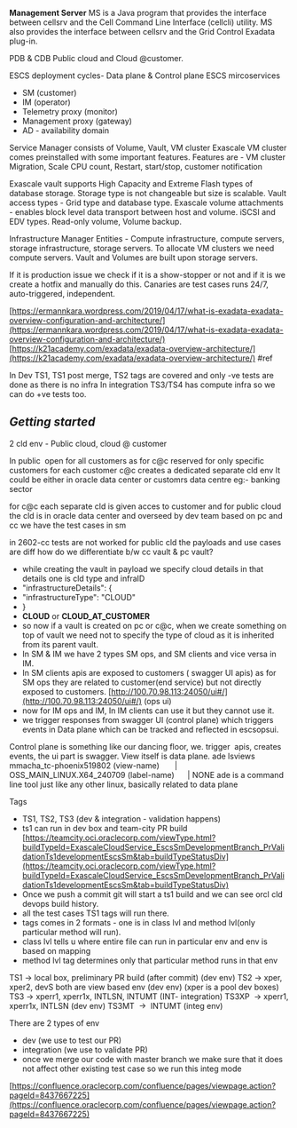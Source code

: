 **Management Server** MS is a Java program that provides the interface between cellsrv and the Cell Command Line Interface (cellcli) utility. MS also provides the interface between cellsrv and the Grid Control Exadata plug-in.

PDB & CDB
Public cloud and Cloud @customer.

ESCS deployment cycles- Data plane & Control plane
ESCS mircoservices
- SM (customer)
- IM (operator)
- Telemetry proxy (monitor)
- Management proxy (gateway)
- AD - availability domain

Service Manager consists of Volume, Vault, VM cluster
Exascale VM cluster comes preinstalled with some important features.
Features are - VM cluster Migration, Scale CPU count, Restart, start/stop, customer notification

Exascale vault supports High Capacity and Extreme Flash types of database storage.
Storage type is not changeable but size is scalable.
Vault access types - Grid type and database type.
Exascale volume attachments - enables block level data transport between host and volume. iSCSI and EDV types.
Read-only volume, Volume backup.

Infrastructure Manager Entities - Compute infrastructure, compute servers, storage infrastructure, storage servers.
To allocate VM clusters we need compute servers.
Vault and Volumes are built upon storage servers.

If it is production issue we check if it is a show-stopper or not and if it is we create a hotfix and manually do this.
Canaries are test cases runs 24/7, auto-triggered, independent.

[https://ermannkara.wordpress.com/2019/04/17/what-is-exadata-exadata-overview-configuration-and-architecture/](https://ermannkara.wordpress.com/2019/04/17/what-is-exadata-exadata-overview-configuration-and-architecture/)
[https://k21academy.com/exadata/exadata-overview-architecture/](https://k21academy.com/exadata/exadata-overview-architecture/)
#ref

In Dev TS1, TS1 post merge, TS2 tags are covered and only -ve tests are done as there is no infra
In integration TS3/TS4 has compute infra so we can do +ve tests too.

## *Getting started*

2 cld env - Public cloud, cloud @ customer

In public  open for all customers
as for c@c reserved for only specific customers
for each customer c@c creates a dedicated separate cld env
It could be either in oracle data center or customrs data centre
eg:- banking sector

for c@c each separate cld is given acces to customer
and for public cloud the cld is in oracle data center and overseed by dev team
based on pc and cc we have the test cases in sm

in 2602-cc tests are not worked for public cld the payloads and use cases are diff
how do we differentiate b/w cc vault & pc vault?

- while creating the vault in payload we specify cloud details in that details one is cld type and infraID
- "infrastructureDetails": {
- "infrastructureType": "CLOUD"
- }
- **CLOUD** or **CLOUD_AT_CUSTOMER**
- so now if a vault is created on pc or c@c, when we create something on top of vault we need not to specify the type of cloud as it is inherited from its parent vault.
- In SM & IM we have 2 types SM ops, and SM clients and vice versa in IM.
- In SM clients apis are exposed to customers ( swagger UI apis) as for SM ops they are related to customer(end service) but not directly exposed to customers. [http://100.70.98.113:24050/ui#/](http://100.70.98.113:24050/ui#/) (ops ui)
- now for IM ops and IM, In IM clients can use it but they cannot use it.
- we trigger responses from swagger UI (control plane) which triggers events in Data plane which can be tracked and reflected in escsopsui.

Control plane is something like our dancing floor, we. trigger  apis, creates events, the ui part is swagger.
View itself is data plane.
ade lsviews
mmacha_tc-phoenix519802 (view-name)       | OSS_MAIN_LINUX.X64_240709 (label-name)      | NONE
ade is a command line tool just like any other linux, basically related to data plane

Tags

- TS1, TS2, TS3 (dev & integration - validation happens)
- ts1 can run in dev box and team-city PR build [https://teamcity.oci.oraclecorp.com/viewType.html?buildTypeId=ExascaleCloudService_EscsSmDevelopmentBranch_PrValidationTs1developmentEscsSm&tab=buildTypeStatusDiv](https://teamcity.oci.oraclecorp.com/viewType.html?buildTypeId=ExascaleCloudService_EscsSmDevelopmentBranch_PrValidationTs1developmentEscsSm&tab=buildTypeStatusDiv)
- Once we push a commit git will start a ts1 build and we can see orcl cld devops build history.
- all the test cases TS1 tags will run there.
- tags comes in 2 formats - one is in class lvl and method lvl(only particular method will run).
- class lvl tells u where entire file can run in particular env and env is based on mapping
- method lvl tag determines only that particular method runs in that env


  

TS1 -> local box, preliminary PR build (after commit) (dev env)
TS2 -> xper, xper2, devS both are view based env (dev env)
(xper is a pool dev boxes)
TS3 -> xperr1, xperr1x, INTLSN, INTUMT
(INT- integration)
TS3XP  -> xperr1, xperr1x, INTLSN (dev env)
TS3MT  ->  INTUMT (integ env)

There are 2 types of env

- dev (we use to test our PR)
- integration (we use to validate PR)
- once we merge our code with master branch we make sure that it does not affect other existing test case so we run this integ mode

[https://confluence.oraclecorp.com/confluence/pages/viewpage.action?pageId=8437667225](https://confluence.oraclecorp.com/confluence/pages/viewpage.action?pageId=8437667225)

